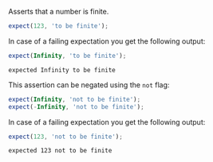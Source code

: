 Asserts that a number is finite.

```js
expect(123, 'to be finite');
```

In case of a failing expectation you get the following output:

```js
expect(Infinity, 'to be finite');
```

```output
expected Infinity to be finite
```

This assertion can be negated using the `not` flag:

```js
expect(Infinity, 'not to be finite');
expect(-Infinity, 'not to be finite');
```

In case of a failing expectation you get the following output:

```js
expect(123, 'not to be finite');
```

```output
expected 123 not to be finite
```
